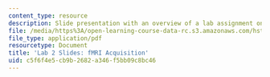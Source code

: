 ```yaml
---
content_type: resource
description: Slide presentation with an overview of a lab assignment on fMRI acquisition.
file: /media/https%3A/open-learning-course-data-rc.s3.amazonaws.com/hst-583-functional-magnetic-resonance-imaging-data-acquisition-and-analysis-fall-2008/c5f6f4e5cb9b2682a346f5bb09c8bc46_lab2_slides_rg.pdf
file_type: application/pdf
resourcetype: Document
title: 'Lab 2 Slides: fMRI Acquisition'
uid: c5f6f4e5-cb9b-2682-a346-f5bb09c8bc46
---
```

